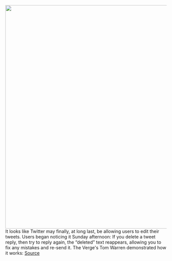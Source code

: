 <img src='https://cdn.vox-cdn.com/thumbor/q3zbjFW3jKTZUJFMlhAdvfE7ItI=/0x0:2040x1360/1200x800/filters:focal(857x517:1183x843)/cdn.vox-cdn.com/uploads/chorus_image/image/67400417/acastro_180827_1777_0002.0.jpg' width='700px' /><br/>
It looks like Twitter may finally, at long last, be allowing users to edit their tweets. Users began noticing it Sunday afternoon: If you delete a tweet reply, then try to reply again, the “deleted” text reappears, allowing you to fix any mistakes and re-send it. The Verge's Tom Warren demonstrated how it works:
<a href='https://www.theverge.com/2020/9/13/21435468/twitter-edit-testing-replies-tweets'> Source <a/>